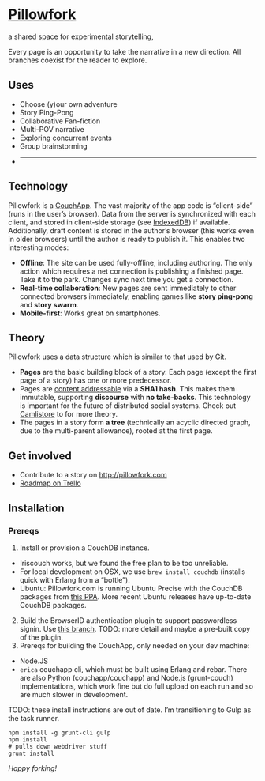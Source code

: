 # [Pillowfork](http://pillowfork.pdxhub.org/)

a shared space for experimental storytelling,

Every page is an opportunity to take the narrative in a new direction. All branches coexist for the reader to explore.

## Uses

 - Choose (y)our own adventure
 - Story Ping-Pong
 - Collaborative Fan-fiction
 - Multi-POV narrative
 - Exploring concurrent events
 - Group brainstorming
 - ________

## Technology

Pillowfork is a [CouchApp](http://guide.couchdb.org/editions/1/en/standalone.html). The vast majority of the app code is “client-side” (runs in the user’s browser). Data from the server is synchronized with each client, and stored in client-side storage (see [IndexedDB](https://developer.mozilla.org/en-US/docs/IndexedDB)) if available. Additionally, draft content is stored in the author’s browser (this works even in older browsers) until the author is ready to publish it. This enables two interesting modes:

 - **Offline**: The site can be used fully-offline, including authoring. The only action which requires a net connection is publishing a finished page. Take it to the park. Changes sync next time you get a connection.
 - **Real-time collaboration**: New pages are sent immediately to other connected browsers immediately, enabling games like **story ping-pong** and **story swarm**.
 - **Mobile-first**: Works great on smartphones.

## Theory

Pillowfork uses a data structure which is similar to that used by [Git](http://www-cs-students.stanford.edu/~blynn/gitmagic/ch08.html#_the_object_database). 

 - **Pages** are the basic building block of a story. Each page (except the first page of a story) has one or more predecessor.
 - Pages are [content addressable](http://en.wikipedia.org/wiki/Content-addressable_storage) via a **SHA1 hash**. This makes them immutable, supporting **discourse** with **no take-backs**. This technology is important for the future of distributed social systems. Check out [Camlistore](http://camlistore.org/) to for more theory.
 - The pages in a story form **a tree** (technically an acyclic directed graph, due to the multi-parent allowance), rooted at the first page.

## Get involved

 - Contribute to a story on <http://pillowfork.com>
 - [Roadmap on Trello](https://trello.com/b/vGDutzqN/pillow-fork)

## Installation

### Prereqs

 1. Install or provision a CouchDB instance.
  - Iriscouch works, but we found the free plan to be too unreliable. 
  - For local development on OSX, we use `brew install couchdb` (installs quick with Erlang from a “bottle”).
  - Ubuntu: Pillowfork.com is running Ubuntu Precise with the CouchDB packages from [this PPA](https://launchpad.net/~cli/+archive/couchdb). More recent Ubuntu releases have up-to-date CouchDB packages.
 2. Build the BrowserID authentication plugin to support passwordless signin. Use [this branch](https://github.com/iriscouch/browserid_couchdb/pull/25). TODO: more detail and maybe a pre-built copy of the plugin.
 3. Prereqs for building the CouchApp, only needed on your dev machine:
 - Node.JS
 - `erica` couchapp cli, which must be built using Erlang and rebar. There are also Python (couchapp/couchapp) and Node.js (grunt-couch) implementations, which work fine but do full upload on each run and so are much slower in development. 

TODO: these install instructions are out of date. I’m transitioning to Gulp as the task runner.

```
npm install -g grunt-cli gulp
npm install
# pulls down webdriver stuff
grunt install
```

*Happy forking!*
